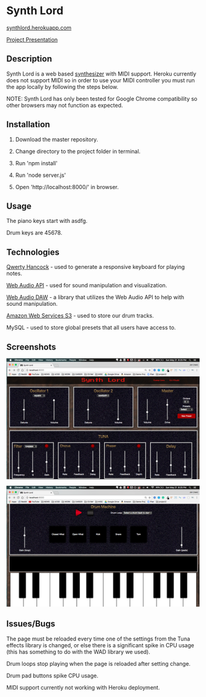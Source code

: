 # Synth Lord
[synthlord.herokuapp.com](synthlord.herokuapp.com)

[Project Presentation](https://docs.google.com/presentation/d/1e0f7rKEAZPsIJwfGvYbfDLbZQKeuijjZumg1z4KRRHw/edit#slide=id.p)

## Description
Synth Lord is a web based [synthesizer](https://en.wikipedia.org/wiki/Synthesizer) with MIDI support. Heroku currently does not support MIDI so in order to use your MIDI controller you must run the app locally by following the steps below.

NOTE: Synth Lord has only been tested for Google Chrome compatibility so other browsers may not function as expected.

## Installation
1. Download the master repository.

2. Change directory to the project folder in terminal.

3. Run 'npm install'

4. Run 'node server.js'

5. Open 'http://localhost:8000/' in browser.

## Usage

The piano keys start with asdfg.

Drum keys are 45678.

## Technologies
[Qwerty Hancock](https://stuartmemo.com/qwerty-hancock/) - used to generate a responsive keyboard for playing notes.

[Web Audio API](https://developer.mozilla.org/en-US/docs/Web/API/Web_Audio_API) - used for sound manipulation and visualization.

[Web Audio DAW](https://github.com/rserota/wad#configuring-reverb) - a library that utilizes the Web Audio API to help with sound manipulation.

[Amazon Web Services S3](https://aws.amazon.com/s3/) - used to store our drum tracks.

MySQL - used to store global presets that all users have access to.

## Screenshots
![Screenshot 1](/public/app/img/screen-shot-1.png)

![Screenshot 2](/public/app/img/screen-shot-2.png)

## Issues/Bugs

The page must be reloaded every time one of the settings from the Tuna effects library is changed, or else there is a significant spike in CPU usage (this has something to do with the WAD library we used).

Drum loops stop playing when the page is reloaded after setting change.

Drum pad buttons spike CPU usage.

MIDI support currently not working with Heroku deployment.